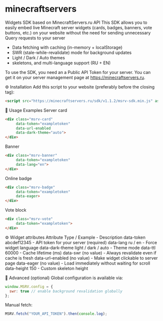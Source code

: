 # minecraftservers
Widgets SDK based on MinecraftServers.ru API
This SDK allows you to easily embed live Minecraft server widgets (cards, badges, banners, vote buttons, etc.) on your website without the need for sending unnecessary Query requests to your server

- Data fetching with caching (in-memory + localStorage)
- SWR (stale-while-revalidate) mode for background updates
- Light / Dark / Auto themes
- skeletons, and multi-language support (RU + EN)

To use the SDK, you need an a Public API Token for your server.
You can get it on your server management page at https://minecraftservers.ru.

⚙️ Installation
Add this script to your website (preferably before the closing </body> tag):
```html
<script src="https://minecraftservers.ru/sdk/v1.1.2/msrv-sdk.min.js" async></script> (async / defer)
```

🧩 Usage Examples
Server card
```html
<div class="msrv-card"
     data-token="exampletoken"
     data-url-enabled
     data-dark-theme="auto">
</div>
```

Banner
```html
<div class="msrv-banner"
     data-token="exampletoken"
     data-lang="en">
</div>
```

Online badge
```html
<div class="msrv-badge"
     data-token="exampletoken"
     data-eager>
</div>
```

Vote block
```html
<div class="msrv-vote"
     data-token="exampletoken">
</div>
```

⚙️ Widget attributes
Attribute	Type / Example	- Description
data-token	abcdef12345 - API token for your server (required)
data-lang	ru / en -	Force widget language
data-dark-theme	light / dark / auto -	Theme mode
data-ttl	60000 -	Cache lifetime (ms)
data-swr	(no value) - Always revalidate even if cache is fresh
data-url-enabled	(no value) - Make widget clickable to server page
data-eager	(no value) - Load immediately without waiting for scroll
data-height 150 -	Custom skeleton height


🧠 Advanced (optional)
Global configuration is available via:

```js
window.MSRV.config = {
  swr: true // enable background revalidation globally
};
```

Manual fetch:
```js
MSRV.fetch("YOUR_API_TOKEN").then(console.log);
```

